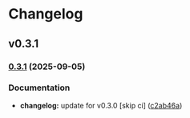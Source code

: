 # Changelog

## v0.3.1

### [0.3.1](https://github.com/Dawn-Dream/Todos/compare/v0.3.0...v0.3.1) (2025-09-05)


### Documentation

* **changelog:** update for v0.3.0 [skip ci] ([c2ab46a](https://github.com/Dawn-Dream/Todos/commit/c2ab46af25b59bf8a4815132eee4b4439fba9af6))


